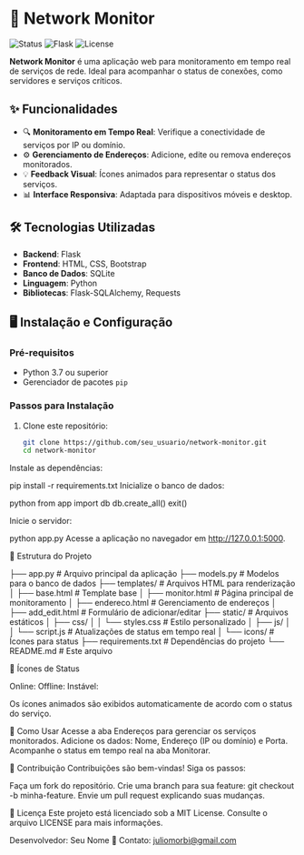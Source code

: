 
# 🚀 Network Monitor

![Status](https://img.shields.io/badge/status-active-brightgreen)
![Flask](https://img.shields.io/badge/Flask-v2.0-blue)
![License](https://img.shields.io/badge/license-MIT-lightgrey)

**Network Monitor** é uma aplicação web para monitoramento em tempo real de serviços de rede. Ideal para acompanhar o status de conexões, como servidores e serviços críticos.

## ✨ Funcionalidades

- 🔍 **Monitoramento em Tempo Real**: Verifique a conectividade de serviços por IP ou domínio.
- ⚙️ **Gerenciamento de Endereços**: Adicione, edite ou remova endereços monitorados.
- 💡 **Feedback Visual**: Ícones animados para representar o status dos serviços.
- 📊 **Interface Responsiva**: Adaptada para dispositivos móveis e desktop.

## 🛠️ Tecnologias Utilizadas

- **Backend**: Flask
- **Frontend**: HTML, CSS, Bootstrap
- **Banco de Dados**: SQLite
- **Linguagem**: Python
- **Bibliotecas**: Flask-SQLAlchemy, Requests

## 🖥️ Instalação e Configuração

### Pré-requisitos

- Python 3.7 ou superior
- Gerenciador de pacotes `pip`

### Passos para Instalação

1. Clone este repositório:

   ```bash
   git clone https://github.com/seu_usuario/network-monitor.git
   cd network-monitor
Instale as dependências:

pip install -r requirements.txt
Inicialize o banco de dados:

python
from app import db
db.create_all()
exit()

Inicie o servidor:

python app.py
Acesse a aplicação no navegador em http://127.0.0.1:5000.

📂 Estrutura do Projeto

├── app.py               # Arquivo principal da aplicação
├── models.py            # Modelos para o banco de dados
├── templates/           # Arquivos HTML para renderização
│   ├── base.html        # Template base
│   ├── monitor.html     # Página principal de monitoramento
│   ├── endereco.html    # Gerenciamento de endereços
│   ├── add_edit.html    # Formulário de adicionar/editar
├── static/              # Arquivos estáticos
│   ├── css/
│   │   └── styles.css   # Estilo personalizado
│   ├── js/
│   │   └── script.js    # Atualizações de status em tempo real
│   └── icons/           # Ícones para status
├── requirements.txt     # Dependências do projeto
└── README.md            # Este arquivo

🎨 Ícones de Status

Online:
Offline:
Instável:

Os ícones animados são exibidos automaticamente de acordo com o status do serviço.

🔧 Como Usar
Acesse a aba Endereços para gerenciar os serviços monitorados.
Adicione os dados: Nome, Endereço (IP ou domínio) e Porta.
Acompanhe o status em tempo real na aba Monitorar.

🤝 Contribuição
Contribuições são bem-vindas! Siga os passos:

Faça um fork do repositório.
Crie uma branch para sua feature: git checkout -b minha-feature.
Envie um pull request explicando suas mudanças.

📄 Licença
Este projeto está licenciado sob a MIT License. Consulte o arquivo LICENSE para mais informações.

Desenvolvedor: Seu Nome
📧 Contato: juliomorbi@gmail.com
